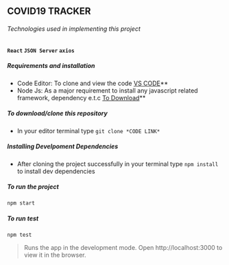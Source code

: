 ## COVID19 TRACKER

###### Technologies used in implementing this project

**`React` `JSON Server` `axios`**

##### Requirements and installation

- Code Editor: To clone and view the code [VS CODE](https://code.visualstudio.com/download)\*\*
- Node Js: As a major requirement to install any javascript related framework, dependency e.t.c [To Download](https://nodejs.org/en/download/)\*\*

##### To download/clone this repository

- In your editor terminal type `git clone *CODE LINK*`

##### Installing Develpoment Dependencies

- After cloning the project successfully in your terminal type `npm install` to install dev dependencies

##### To run the project

```
npm start
```

##### To run test

```
npm test
```

> Runs the app in the development mode.
> Open http://localhost:3000 to view it in the browser.
